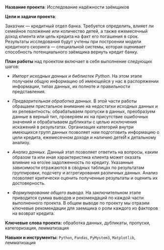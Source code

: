 **Название проекта**: Исследование надёжности заёмщиков

**Цели и задачи проекта**: 

Заказчик — кредитный отдел банка. Требуется определить, влияет ли семейное положение или количество детей, а также
ежемесячный доход клиента или цель кредита на факт его погашения в срок. Результаты исследования будут учтены при построении модели
кредитного скоринга — специальной системы, которая оценивает способность потенциального заёмщика вернуть кредит банку.

**План работы** над проектом включает в себя выполнение следующих шагов:

- *Импорт исходных данных и библиотек Python.* На этом этапе получаем общую информацию об имеющейся у нас в распоряжении информации,
типах данных, их полноте и правильности представления.

- *Предварительная обработка данных.* В этой части работы обращаем пристальное внимание на недостатки исходных данных и их релевантность:
обрабатываем пропуски в данных, преобразуем данные в верный тип, проверяем их на присутствие ошибочных значений и обрабатываем
дубликаты с целью исключения искажений в результатах. Организация категорий внутри имеющихся групп данных позволяет нам подготовить
информацию о цели кредита, ежемесячном доходе и наличию детеЙ к детальному анализу.

- *Анализ данных.* Данный этап позволяет ответить на вопросы, каким образом та или иная характеристика клиента может оказать влияние на его/ее
задолженность по кредиту. Указанные зависимости отражаются в сводных таблицах по результатам группировки, подсчету и аггрегирования
различных данных. Анализ позволяет критически оценить полученные результаты и оценить их достоверность.

- *Формулирование общего вывода.* На заключительном этапе приводится сумма выводов и рекомендаций по каждой части выполненного проекта. В
общем выводе по проекту мы отразим ключевые рекомендации для заемщика о роли каждого из факторов на возврат кредита.

**Ключевые слова проекта:** обработка данных, дубликаты, пропуски, категоризация, лемматизация

**Навыки и инструменты:** ```Python```, ```Pandas```, ```PyMystem3```, ```Matplotlib```, лемматизация

